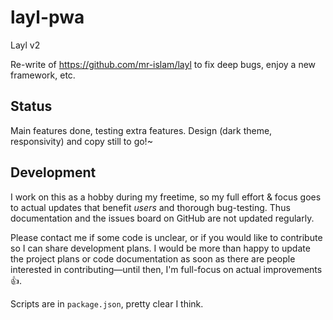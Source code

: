 # layl-pwa
Layl v2

Re-write of https://github.com/mr-islam/layl to fix deep bugs, enjoy a new framework, etc.


## Status
Main features done, testing extra features. Design (dark theme, responsivity) and copy still to go!~

## Development

I work on this as a hobby during my freetime, so my full effort & focus goes to actual updates that benefit *users* and thorough bug-testing. Thus documentation and the issues board on GitHub are not updated regularly.
 
Please contact me if some code is unclear, or if you would like to contribute so I can share development plans. I would be more than happy to update the project plans or code documentation as soon as there are people interested in contributing—until then, I'm full-focus on actual improvements 👍. 

Scripts are in `package.json`, pretty clear I think.
